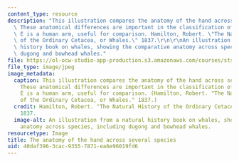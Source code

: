 ```yaml
---
content_type: resource
description: "This illustration compares the anatomy of the hand across several species.\
  \ These anatomical differences are important in the classification of life. Diagram\
  \ E is a human arm, useful for comparison. Hamilton, Robert. \"The Natural History\
  \ of the Ordinary Cetacea, or Whales.\" 1837.\r\n\r\nAn illustration from a natural\
  \ history book on whales, showing the comparative anatomy across species, including\
  \ dugong and bowhead whales."
file: https://ol-ocw-studio-app-production.s3.amazonaws.com/courses/sts-330-history-and-anthropology-of-medicine-and-biology-spring-2013/40daf3963cac93557871ea6e96019fd6_sts-330s13.jpg
file_type: image/jpeg
image_metadata:
  caption: This illustration compares the anatomy of the hand across several species.
    These anatomical differences are important in the classification of life. Diagram
    E is a human arm, useful for comparison. (Hamilton, Robert. "The Natural History
    of the Ordinary Cetacea, or Whales." 1837.)
  credit: Hamilton, Robert. "The Natural History of the Ordinary Cetacea, or Whales."
    1837.
  image-alt: An illustration from a natural history book on whales, showing the comparative
    anatomy across species, including dugong and bowhead whales.
resourcetype: Image
title: The anatomy of the hand across several species
uid: 40daf396-3cac-9355-7871-ea6e96019fd6
---
```

